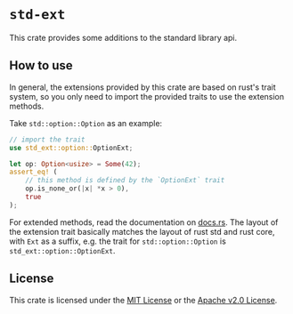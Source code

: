 # `std-ext`

This crate provides some additions to the standard library api.

## How to use

In general, the extensions provided by this crate are based on rust's trait system,
so you only need to import the provided traits to use the extension methods.

Take `std::option::Option` as an example:

```rust
// import the trait
use std_ext::option::OptionExt;

let op: Option<usize> = Some(42);
assert_eq! (
    // this method is defined by the `OptionExt` trait
    op.is_none_or(|x| *x > 0),
    true
);
```

For extended methods, read the documentation on [docs.rs](docs.rs).
The layout of the extension trait basically matches the layout of rust std and rust core,
with `Ext` as a suffix, e.g. the trait for `std::option::Option` is `std_ext::option::OptionExt`.

## License

This crate is licensed under the [MIT License](./LICENSE-MIT) or the [Apache v2.0 License](./LICENSE-APACHE).
